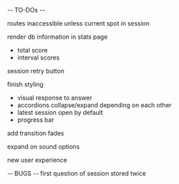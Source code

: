 
-- TO-DOs --

routes inaccessible unless current spot in session

render db information in stats page
- total score
- interval scores

session retry button

finish styling
- visual response to answer
- accordions collapse/expand depending on each other
- latest session open by default
- progress bar

add transition fades

expand on sound options

new user experience

-- BUGS --
first question of session stored twice